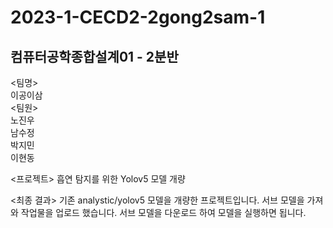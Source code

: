 # 2023-1-CECD2-2gong2sam-1  
## 컴퓨터공학종합설계01 - 2분반
<팀명>  
이공이삼  
<팀원>  
노진우  
남수정  
박지민  
이현동

<프로젝트>
흡연 탐지를 위한 Yolov5 모델 개량

<최종 결과> 
기존 analystic/yolov5 모델을 개량한 프로젝트입니다. 서브 모델을 가져와 작업물을 업로드 했습니다. 
서브 모델을 다운로드 하여 모델을 실행하면 됩니다.
